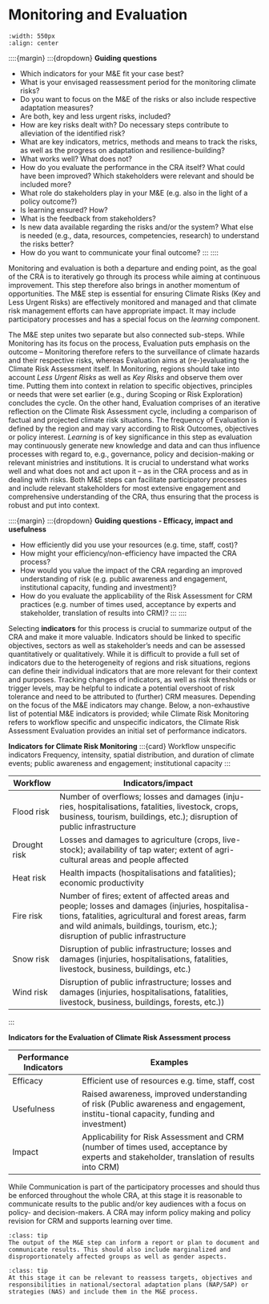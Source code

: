 Monitoring and Evaluation
=======================

```{figure} ../../images/framework/il_framework_ToolboxSteps_FigB_Monitoring_ring.png
:width: 550px
:align: center
```

::::{margin}
:::{dropdown} **Guiding questions**
- Which indicators for your M&E fit your case best?
- What is your envisaged reassessment period for the monitoring climate risks?
- Do you want to focus on the M&E of the risks or also include respective adaptation measures?
- Are both, key and less urgent risks, included?
- How are key risks dealt with? Do necessary steps contribute to alleviation of the identified risk?
- What are key indicators, metrics, methods and means to track the risks, as well as the progress on adaptation and resilience-building?
- What works well? What does not?
- How do you evaluate the performance in the CRA itself? What could have been improved? Which stakeholders were relevant and should be included more?
- What role do stakeholders play in your M&E (e.g. also in the light of a policy outcome?)
- Is learning ensured? How?
- What is the feedback from stakeholders?
- Is new data available regarding the risks and/or the system? What else is needed (e.g., data, resources, competencies, research) to understand the risks better?
- How do you want to communicate your final outcome?
:::
::::

Monitoring and evaluation is both a departure and ending point, as the goal of the CRA is to iteratively go through its process while aiming at continuous improvement. This step therefore also brings in another momentum of opportunities. The M&E step is essential for ensuring Climate Risks (Key and Less Urgent Risks) are effectively monitored and managed and that climate risk management efforts can have appropriate impact. It may include participatory processes and has a special focus on the *learning* component.

The M&E step unites two separate but also connected sub-steps. While Monitoring has its focus on the process, Evaluation puts emphasis on the outcome – Monitoring therefore refers to the surveillance of climate hazards and their respective risks, whereas Evaluation aims at (re-)evaluating the Climate Risk Assessment itself. In Monitoring, regions should take into account *Less Urgent Risks* as well as *Key Risks* and observe them over time. Putting them into context in relation to specific objectives, principles or needs that were set earlier (e.g., during Scoping or Risk Exploration) concludes the cycle. On the other hand, Evaluation comprises of an iterative reflection on the Climate Risk Assessment cycle, including a comparison of factual and projected climate risk situations. The frequency of Evaluation is defined by the region and may vary according to Risk Outcomes, objectives or policy interest. *Learning* is of key significance in this step as evaluation may continuously generate new knowledge and data and can thus influence processes with regard to, e.g., governance, policy and decision-making or relevant ministries and institutions. It is crucial to understand what works well and what does not and act upon it – as in the CRA process and as in dealing with risks.
Both M&E steps can facilitate participatory processes and include relevant stakeholders for most extensive engagement and comprehensive understanding of the CRA, thus ensuring that the process is robust and put into context.

::::{margin}
:::{dropdown} **Guiding questions - Efficacy, impact and usefulness**
- How efficiently did you use your resources (e.g. time, staff, cost)?
- How might your efficiency/non-efficiency have impacted the CRA process?
- How would you value the impact of the CRA regarding an improved understanding of risk (e.g. public awareness and engagement, institutional capacity, funding and investment)?
- How do you evaluate the applicability of the Risk Assessment for CRM practices (e.g. number of times used, acceptance by experts and stakeholder, translation of results into CRM)?
:::
::::

Selecting **indicators** for this process is crucial to summarize output of the CRA and make it more valuable. Indicators should be linked to specific objectives, sectors as well as stakeholder’s needs and can be assessed quantitatively or qualitatively. While it is difficult to provide a full set of indicators due to the heterogeneity of regions and risk situations, regions can define their individual indicators that are more relevant for their context and purposes.  Tracking changes of indicators, as well as risk thresholds or trigger levels, may be helpful to indicate a potential overshoot of risk tolerance and need to be attributed to (further) CRM measures. Depending on the focus of the M&E indicators may change. Below, a non-exhaustive list of potential M&E indicators is provided; while Climate Risk Monitoring refers to workflow specific and unspecific indicators, the Climate Risk Assessment Evaluation provides an initial set of performance indicators.

**Indicators for Climate Risk Monitoring**
:::{card} Workflow unspecific indicators
Frequency, intensity, spatial distribution, and duration of climate events; public awareness and engagement; institutional capacity
:::

| Workflow | Indicators/impact |
| -------- | ----------- |
| Flood risk| Number of overflows; losses and damages (inju-ries, hospitalisations, fatalities, livestock, crops, business, tourism, buildings, etc.); disruption of public infrastructure|
| Drought risk | Losses and damages to agriculture (crops, live-stock); availability of tap water; extent of agri-cultural areas and people affected|
| Heat risk | Health impacts (hospitalisations and fatalities); economic productivity|
| Fire risk | Number of fires; extent of affected areas and people; losses and damages (injuries, hospitalisa-tions, fatalities, agricultural and forest areas, farm and wild animals, buildings, tourism, etc.); disruption of public infrastructure|
| Snow risk | Disruption of public infrastructure; losses and damages (injuries, hospitalisations, fatalities, livestock, business, buildings, etc.)|
| Wind risk | Disruption of public infrastructure; losses and damages (injuries, hospitalisations, fatalities, livestock, business, buildings, forests, etc.))|
:::

**Indicators for the Evaluation of Climate Risk Assessment process**

| Performance Indicators | Examples |
| -------- | ----------- |
| Efficacy| Efficient use of resources e.g. time, staff, cost|
| Usefulness | Raised awareness, improved understanding of risk (Public awareness and engagement, institu-tional capacity, funding and investment)|
| Impact | Applicability for Risk Assessment and CRM (number of times used, acceptance by experts and stakeholder, translation of results into CRM)|


While Communication is part of the participatory processes and should thus be enforced throughout the whole CRA, at this stage it is reasonable to communicate results to the public and/or key audiences with a focus on policy- and decision-makers. A CRA may inform policy making and policy revision for CRM and supports learning over time.

```{admonition} Tip
:class: tip
The output of the M&E step can inform a report or plan to document and communicate results. This should also include marginalized and disproportionately affected groups as well as gender aspects.
```

```{admonition} Tip
:class: tip
At this stage it can be relevant to reassess targets, objectives and responsibilities in national/sectoral adaptation plans (NAP/SAP) or strategies (NAS) and include them in the M&E process.
```
